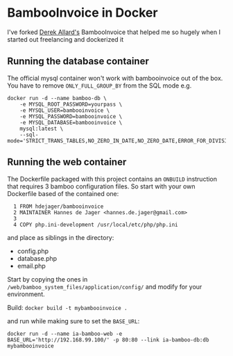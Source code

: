 # BambooInvoice in Docker

I've forked [Derek Allard's](https://github.com/derekallard/BambooInvoice) BambooInvoice that helped me so hugely when I started out freelancing and dockerized it 


## Running the database container

The official mysql container won't work with bambooinvoice out of the box. You have to remove `ONLY_FULL_GROUP_BY` from the SQL mode e.g. 

```
docker run -d --name bamboo-db \
	-e MYSQL_ROOT_PASSWORD=yourpass \
	-e MYSQL_USER=bambooinvoice \
	-e MYSQL_PASSWORD=bambooinvoice \
	-e MYSQL_DATABASE=bambooinvoice \
	mysql:latest \
	--sql-mode='STRICT_TRANS_TABLES,NO_ZERO_IN_DATE,NO_ZERO_DATE,ERROR_FOR_DIVISION_BY_ZERO,NO_AUTO_CREATE_USER,NO_ENGINE_SUBSTITUTION'
```	

## Running the web container

The Dockerfile packaged with this project contains an `ONBUILD` instruction that requires 3 bamboo configuration files. So start with your own Dockerfile based of the contained one:

```
  1 FROM hdejager/bambooinvoice
  2 MAINTAINER Hannes de Jager <hannes.de.jager@gmail.com>
  3 
  4 COPY php.ini-development /usr/local/etc/php/php.ini
```

and place as siblings in the directory:

- config.php
- database.php
- email.php

Start by copying the ones in `/web/bamboo_system_files/application/config/` and modify for your environment.

Build: `docker build -t mybambooinvoice .`

and run while making sure to set the `BASE_URL`:

```
docker run -d --name ia-bamboo-web -e BASE_URL='http://192.168.99.100/' -p 80:80 --link ia-bamboo-db:db mybambooinvoice
```
